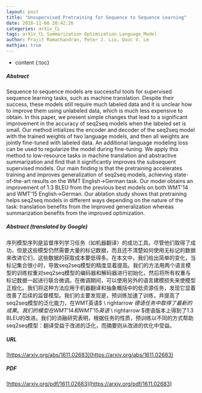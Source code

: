 ```yaml
---
layout: post
title: "Unsupervised Pretraining for Sequence to Sequence Learning"
date: 2016-11-08 20:42:26
categories: arXiv_CL
tags: arXiv_CL Summarization Optimization Language_Model
author: Prajit Ramachandran, Peter J. Liu, Quoc V. Le
mathjax: true
---
```


* content
{:toc}

##### Abstract
Sequence to sequence models are successful tools for supervised sequence learning tasks, such as machine translation. Despite their success, these models still require much labeled data and it is unclear how to improve them using unlabeled data, which is much less expensive to obtain. In this paper, we present simple changes that lead to a significant improvement in the accuracy of seq2seq models when the labeled set is small. Our method intializes the encoder and decoder of the seq2seq model with the trained weights of two language models, and then all weights are jointly fine-tuned with labeled data. An additional language modeling loss can be used to regularize the model during fine-tuning. We apply this method to low-resource tasks in machine translation and abstractive summarization and find that it significantly improves the subsequent supervised models. Our main finding is that the pretraining accelerates training and improves generalization of seq2seq models, achieving state-of-the-art results on the WMT English$\rightarrow$German task. Our model obtains an improvement of 1.3 BLEU from the previous best models on both WMT'14 and WMT'15 English$\rightarrow$German. Our ablation study shows that pretraining helps seq2seq models in different ways depending on the nature of the task: translation benefits from the improved generalization whereas summarization benefits from the improved optimization.

##### Abstract (translated by Google)
序列模型序列是监督序列学习任务（如机器翻译）的成功工具。尽管他们取得了成功，但是这些模型仍然需要大量的标记数据，而且还不清楚如何使用无标记的数据来改进它们，这些数据的获取成本要低得多。在本文中，我们给出简单的变化，当标记集合很小时，导致seq2seq模型的精度显着提高。我们的方法用两个语言模型的训练权重对seq2seq模型的编码器和解码器进行初始化，然后将所有权重与标记数据一起进行联合微调。在微调期间，可以使用另外的语言建模损失来使模型正规化。我们将这种方法应用于机器翻译和抽象概括中的低资源任务，发现它显着改善了后续的监督模型。我们的主要发现是，预训练加速了训练，并提高了seq2seq模型的泛化能力，在WMT英语$ \ rightarrow $德语任务中取得了最新的成果。我们的模型在WMT'14和WMT'15英语$ \ rightarrow $德语版本上得到了1.3 BLEU的改进。我们的消融研究表明，根据任务的性质，预训练以不同的方式帮助seq2seq模型：翻译受益于改进的泛化，而摘要则从改进的优化中受益。

##### URL
[https://arxiv.org/abs/1611.02683](https://arxiv.org/abs/1611.02683)

##### PDF
[https://arxiv.org/pdf/1611.02683](https://arxiv.org/pdf/1611.02683)

